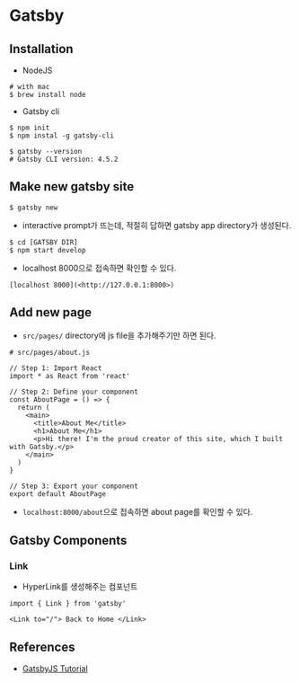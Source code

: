 # Gatsby

## Installation

- NodeJS

```
# with mac
$ brew install node
```

- Gatsby cli

```
$ npm init
$ npm instal -g gatsby-cli

$ gatsby --version
# Gatsby CLI version: 4.5.2
```

## Make new gatsby site

```
$ gatsby new
```

- interactive prompt가 뜨는데, 적절히 답하면 gatsby app directory가 생성된다.

```
$ cd [GATSBY DIR]
$ npm start develop
```

- localhost 8000으로 접속하면 확인할 수 있다.

```
[localhost 8000](<http://127.0.0.1:8000>)
```

## Add new page

- `src/pages/` directory에 js file을 추가해주기만 하면 된다.

```
# src/pages/about.js

// Step 1: Import React
import * as React from 'react'

// Step 2: Define your component
const AboutPage = () => {
  return (
    <main>
      <title>About Me</title>
      <h1>About Me</h1>
      <p>Hi there! I'm the proud creator of this site, which I built with Gatsby.</p>
    </main>
  )
}

// Step 3: Export your component
export default AboutPage
```

- `localhost:8000/about`으로 접속하면 about page를 확인할 수 있다.

## Gatsby Components

### Link

- HyperLink를 생성해주는 컴포넌트

```
import { Link } from 'gatsby'

<Link to="/"> Back to Home </Link>
```

## References

- [GatsbyJS Tutorial](<https://www.gatsbyjs.com/docs/tutorial/part-0/>)
